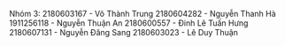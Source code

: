 Nhóm 3:
 2180603167 - Võ Thành Trung
 2180604282 - Nguyễn Thanh Hà
 1911256118 - Nguyễn Thuận An
 2180600557 - Đinh Lê Tuấn Hưng
 2180607131 - Nguyễn Đăng Sang
 2180603023 - Lê Duy Thuận
